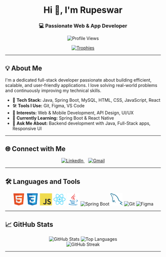 <h1 align="center">Hi 👋, I'm Rupeswar</h1>
<h3 align="center">💻 Passionate Web & App Developer</h3>

<p align="center">
  <img src="https://komarev.com/ghpvc/?username=rupeswarbhainsa777&label=Profile%20views&color=0e75b6&style=flat" alt="Profile Views" />
</p>

<p align="center">
  <a href="https://github.com/ryo-ma/github-profile-trophy">
    <img src="https://github-profile-trophy.vercel.app/?username=rupeswarbhainsa777&theme=radical&margin-w=15&margin-h=15" alt="Trophies" />
  </a>
</p>

---

## 💡 About Me

I'm a dedicated full-stack developer passionate about building efficient, scalable, and user-friendly applications. I love solving real-world problems and continuously improving my technical skills.

- 🚀 **Tech Stack:** Java, Spring Boot, MySQL, HTML, CSS, JavaScript, React
- 🛠️ **Tools I Use:** Git, Figma, VS Code  
- 🎯 **Interests:** Web & Mobile Development, API Design, UI/UX  
- 🌱 **Currently Learning:** Spring Boot & React Native  
- 💬 **Ask Me About:** Backend development with Java, Full-Stack apps, Responsive UI  

---

## 🌐 Connect with Me

<p align="center">
  <a href="https://www.linkedin.com/in/rupeswar-bhainsa-2b98b7227/" target="_blank">
    <img src="https://cdn-icons-png.flaticon.com/512/174/174857.png" width="30" alt="LinkedIn" />
  </a>&nbsp;&nbsp;
  <a href="mailto:rupeswarbhainsa777@gmail.com" target="_blank">
    <img src="https://cdn-icons-png.flaticon.com/512/732/732200.png" width="30" alt="Gmail" />
  </a>
</p>

---

## 🛠️ Languages and Tools

<p align="center">
  <img src="https://raw.githubusercontent.com/devicons/devicon/master/icons/html5/html5-original.svg" width="40" alt="HTML5" />
  <img src="https://raw.githubusercontent.com/devicons/devicon/master/icons/css3/css3-original.svg" width="40" alt="CSS3" />
  <img src="https://raw.githubusercontent.com/devicons/devicon/master/icons/javascript/javascript-original.svg" width="40" alt="JavaScript" />
  <img src="https://raw.githubusercontent.com/devicons/devicon/master/icons/react/react-original.svg" width="40" alt="React" />
  <img src="https://raw.githubusercontent.com/devicons/devicon/master/icons/java/java-original.svg" width="40" alt="Java" />
  <img src="https://www.vectorlogo.zone/logos/springio/springio-icon.svg" width="40" alt="Spring Boot" />
  <img src="https://raw.githubusercontent.com/devicons/devicon/master/icons/mysql/mysql-original.svg" width="40" alt="MySQL" />
  <img src="https://www.vectorlogo.zone/logos/git-scm/git-scm-icon.svg" width="40" alt="Git" />
  <img src="https://www.vectorlogo.zone/logos/figma/figma-icon.svg" width="40" alt="Figma" />
</p>

---

## 📈 GitHub Stats

<div align="center">
  <img src="https://github-readme-stats.vercel.app/api?username=rupeswarbhainsa777&show_icons=true&theme=radical" height="180" alt="GitHub Stats"/>
  <img src="https://github-readme-stats.vercel.app/api/top-langs/?username=rupeswarbhainsa777&layout=compact&theme=radical" height="180" alt="Top Languages"/>
</div>

<div align="center">
  <img src="https://github-readme-streak-stats.herokuapp.com/?user=rupeswarbhainsa777&theme=radical" alt="GitHub Streak" />
</div>

---



